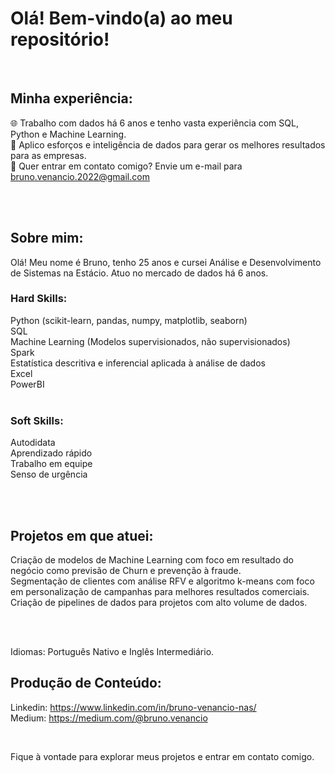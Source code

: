 # Olá! Bem-vindo(a) ao meu repositório!

<br>

## Minha experiência:
🌐 Trabalho com dados há 6 anos e tenho vasta experiência com SQL, Python e Machine Learning. <br>
🎯 Aplico esforços e inteligência de dados para gerar os melhores resultados para as empresas. <br>
📧 Quer entrar em contato comigo? Envie um e-mail para bruno.venancio.2022@gmail.com <br>
<br>

<br>

## Sobre mim:

Olá! Meu nome é Bruno, tenho 25 anos e cursei Análise e Desenvolvimento de Sistemas na Estácio. Atuo no mercado de dados há 6 anos.

### Hard Skills:

Python (scikit-learn, pandas, numpy, matplotlib, seaborn) <br>
SQL <br>
Machine Learning (Modelos supervisionados, não supervisionados) <br>
Spark <br>
Estatística descritiva e inferencial aplicada à análise de dados <br>
Excel <br>
PowerBI <br>
<br>

### Soft Skills:

Autodidata <br>
Aprendizado rápido <br>
Trabalho em equipe <br>
Senso de urgência <br>
<br>

<br>

## Projetos em que atuei:

Criação de modelos de Machine Learning com foco em resultado do negócio como previsão de Churn e prevenção à fraude. <br>
Segmentação de clientes com análise RFV e algoritmo k-means com foco em personalização de campanhas para melhores resultados comerciais. <br>
Criação de pipelines de dados para projetos com alto volume de dados. <br>

<br>

<br>

Idiomas: Português Nativo e Inglês Intermediário.

## Produção de Conteúdo:

Linkedin: https://www.linkedin.com/in/bruno-venancio-nas/ <br>
Medium: https://medium.com/@bruno.venancio <br>

<br>

Fique à vontade para explorar meus projetos e entrar em contato comigo.
